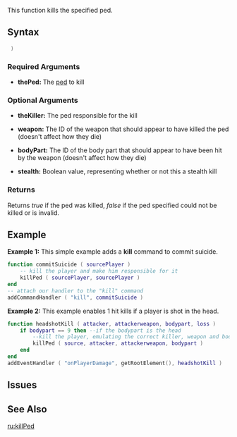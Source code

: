 This function kills the specified ped.

Syntax
------

``` lua
 )
```

### Required Arguments

-   **thePed:** The [ped](/docs/ped.md "wikilink") to kill

### Optional Arguments

-   **theKiller:** The ped responsible for the kill
-   **weapon:** The ID of the weapon that should appear to have killed the ped (doesn't affect how they die)
-   **bodyPart:** The ID of the body part that should appear to have been hit by the weapon (doesn't affect how they die)

-   **stealth:** Boolean value, representing whether or not this a stealth kill

### Returns

Returns *true* if the ped was killed, *false* if the ped specified could not be killed or is invalid.

Example
-------

**Example 1:** This simple example adds a **kill** command to commit suicide.

``` lua
function commitSuicide ( sourcePlayer )
    -- kill the player and make him responsible for it
    killPed ( sourcePlayer, sourcePlayer )
end
-- attach our handler to the "kill" command
addCommandHandler ( "kill", commitSuicide )
```

**Example 2:** This example enables 1 hit kills if a player is shot in the head.

``` lua
function headshotKill ( attacker, attackerweapon, bodypart, loss )
    if bodypart == 9 then --if the bodypart is the head
        --kill the player, emulating the correct killer, weapon and bodypart.
        killPed ( source, attacker, attackerweapon, bodypart )
    end
end
addEventHandler ( "onPlayerDamage", getRootElement(), headshotKill )
```

Issues
------

See Also
--------

[ru:killPed](/docs/ru:killped.md "wikilink")
